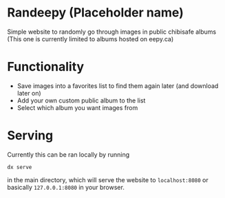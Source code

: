 # Randeepy (Placeholder name)

Simple website to randomly go through images in public chibisafe albums  
(This one is currently limited to albums hosted on eepy.ca)  

# Functionality

- Save images into a favorites list to find them again later (and download later on)  
- Add your own custom public album to the list  
- Select which album you want images from

# Serving

Currently this can be ran locally by running  
```
dx serve
```  
in the main directory, which will serve the website to `localhost:8080` or basically `127.0.0.1:8080` in your browser.

